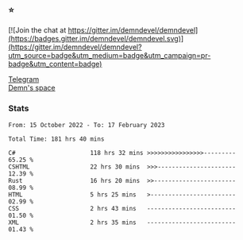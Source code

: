 ### :star:

[![Join the chat at https://gitter.im/demndevel/demndevel](https://badges.gitter.im/demndevel/demndevel.svg)](https://gitter.im/demndevel/demndevel?utm_source=badge&utm_medium=badge&utm_campaign=pr-badge&utm_content=badge)

[Telegram](https://t.me/demnometa) <br>
[Demn's space](http://demns.space)

### Stats

<!--START_SECTION:waka-->

```text
From: 15 October 2022 - To: 17 February 2023

Total Time: 181 hrs 40 mins

C#                     118 hrs 32 mins >>>>>>>>>>>>>>>>---------   65.25 %
CSHTML                 22 hrs 30 mins  >>>----------------------   12.39 %
Rust                   16 hrs 20 mins  >>-----------------------   08.99 %
HTML                   5 hrs 25 mins   >------------------------   02.99 %
CSS                    2 hrs 43 mins   -------------------------   01.50 %
XML                    2 hrs 35 mins   -------------------------   01.43 %
```

<!--END_SECTION:waka-->
